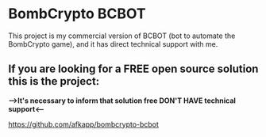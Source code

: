 # BombCrypto BCBOT

This project is my commercial version of BCBOT (bot to automate the BombCrypto game), and it has direct technical support with me.

## If you are looking for a FREE open source solution this is the project:
**-->It's necessary to inform that solution free DON'T HAVE technical support<--**

https://github.com/afkapp/bombcrypto-bcbot
